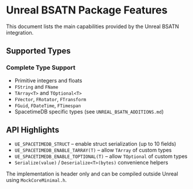 # Unreal BSATN Package Features

This document lists the main capabilities provided by the Unreal BSATN
integration.

## Supported Types

### Complete Type Support
- Primitive integers and floats
- `FString` and `FName`
- `TArray<T>` and `TOptional<T>`
- `FVector`, `FRotator`, `FTransform`
- `FGuid`, `FDateTime`, `FTimespan`
- SpacetimeDB specific types (see `UNREAL_BSATN_ADDITIONS.md`)

## API Highlights
- `UE_SPACETIMEDB_STRUCT` &ndash; enable struct serialization (up to 10 fields)
- `UE_SPACETIMEDB_ENABLE_TARRAY(T)` &ndash; allow `TArray` of custom types
- `UE_SPACETIMEDB_ENABLE_TOPTIONAL(T)` &ndash; allow `TOptional` of custom types
- `Serialize(value)` / `Deserialize<T>(bytes)` convenience helpers

The implementation is header&nbsp;only and can be compiled outside Unreal using
`MockCoreMinimal.h`.